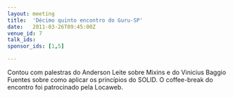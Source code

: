 ```yaml
---
layout: meeting
title:  'Décimo quinto encontro do Guru-SP'
date:   2011-03-26T09:45:00Z
venue_id: 7
talk_ids:
sponsor_ids: [1,5]

---
```


<p>Contou com palestras do Anderson Leite sobre Mixins e do Vinicius Baggio Fuentes sobre como aplicar os princ&iacute;pios do SOLID. O coffee-break do encontro foi patrocinado pela Locaweb.</p>

